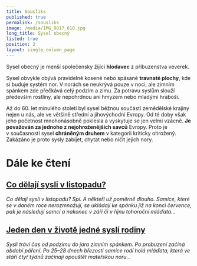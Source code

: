 ```yaml
---
title: Sousliks
published: true
permalink: /sousliks
image: /media/IMG_0817_610.jpg
long_title: Sysel obecný
listed: true
position: 2
layout: single_column_page
---
```

Sysel obecný je menší společensky žijící **hlodavec** z příbuzenstva
veverek.

Sysel obvykle obývá pravidelně kosené nebo spásané **travnaté plochy**,
kde si buduje systém nor. V norách se neukrývá pouze v noci, ale zimním
spánkem zde přečkává celý podzim a zimu. Za potravu syslům slouží
především rostliny, ale nepohrdnou ani hmyzem nebo mladými hraboši.

Až do 60. let minulého století byl sysel běžnou součástí zemědělské
krajiny nejen u nás, ale ve většině střední a jihovýchodní Evropy. Od té
doby však jeho početnost mnohonásobně poklesla a vyskytuje se jen velmi
vzácně. **Je považován za jednoho z nejohroženějších savců**
Evropy. Proto je v současnosti sysel **chráněným druhem** v kategorii
kriticky ohrožený. Zakázáno je proto sysly zabíjet, chytat nebo ničit
jejich nory.

# Dále ke čtení

## [Co dělají sysli v listopadu?](/news/co-delaji-sysli-v-listopadu)

*Co dělají sysli v listopadu? Spí. A někteří už poměrně dlouho. Samice,
které se v daném roce nerozmnožují, se ukládají ke spánku již na konci
července, pak je následují samci a nakonec v září či v říjnu tohoroční
mláďata…*

## [Jeden den v životě jedné syslí rodiny](/news/letosni-mladata-uz-vylezla-z-nor)

*Sysli tráví čas od podzimu do jara zimním spánkem. Po probuzení začíná
období páření. Po 25–28 dnech březosti samice rodí holá mláďata, která
ve stáří čtyř týdnů začínají opouštět mateřskou noru…*
